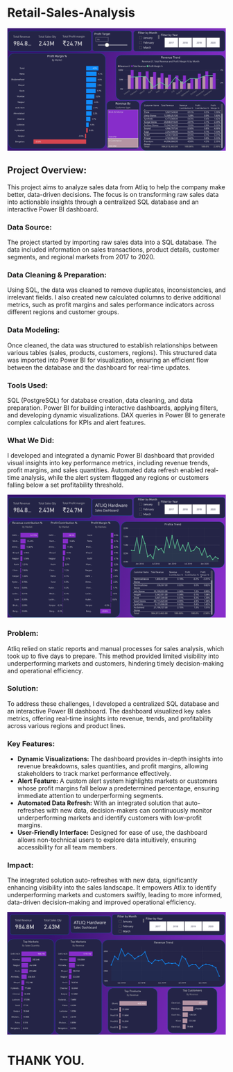 # Retail-Sales-Analysis
![pic](https://github.com/abdusami-mohammed/Retail-Sales-Analysis/blob/30afdd944cc769d36fe3b127867b555fdfaf1e65/Images/Sales%20Analytics%20dashboard%20Atliq_page-0003.jpg)

## Project Overview:
This project aims to analyze sales data from Atliq to help the company make better, data-driven decisions. The focus is on transforming raw sales data into actionable insights through a centralized SQL database and an interactive Power BI dashboard.

### Data Source:
The project started by importing raw sales data into a SQL database.
The data included information on sales transactions, product details, customer segments, and regional markets from 2017 to 2020.
### Data Cleaning & Preparation:
Using SQL, the data was cleaned to remove duplicates, inconsistencies, and irrelevant fields.
I also created new calculated columns to derive additional metrics, such as profit margins and sales performance indicators across different regions and customer groups.
### Data Modeling:
Once cleaned, the data was structured to establish relationships between various tables (sales, products, customers, regions).
This structured data was imported into Power BI for visualization, ensuring an efficient flow between the database and the dashboard for real-time updates.
### Tools Used:
SQL (PostgreSQL) for database creation, data cleaning, and data preparation.
Power BI for building interactive dashboards, applying filters, and developing dynamic visualizations.
DAX queries in Power BI to generate complex calculations for KPIs and alert features.
### What We Did:
I developed and integrated a dynamic Power BI dashboard that provided visual insights into key performance metrics, including revenue trends, profit margins, and sales quantities.
Automated data refresh enabled real-time analysis, while the alert system flagged any regions or customers falling below a set profitability threshold.

![pic](https://github.com/abdusami-mohammed/Retail-Sales-Analysis/blob/30afdd944cc769d36fe3b127867b555fdfaf1e65/Images/Sales%20Analytics%20dashboard%20Atliq_page-0002.jpg)
### Problem:
Atliq relied on static reports and manual processes for sales analysis, which took up to five days to prepare. This method provided limited visibility into underperforming markets and customers, hindering timely decision-making and operational efficiency.

### Solution:
To address these challenges, I developed a centralized SQL database and an interactive Power BI dashboard. The dashboard visualized key sales metrics, offering real-time insights into revenue, trends, and profitability across various regions and product lines.

### Key Features:

- **Dynamic Visualizations:** The dashboard provides in-depth insights into revenue breakdowns, sales quantities, and profit margins, allowing stakeholders to track market performance effectively.
- **Alert Feature:** A custom alert system highlights markets or customers whose profit margins fall below a predetermined percentage, ensuring immediate attention to underperforming segments.
- **Automated Data Refresh:** With an integrated solution that auto-refreshes with new data, decision-makers can continuously monitor underperforming markets and identify customers with low-profit margins.
- **User-Friendly Interface:** Designed for ease of use, the dashboard allows non-technical users to explore data intuitively, ensuring accessibility for all team members.

### Impact:
The integrated solution auto-refreshes with new data, significantly enhancing visibility into the sales landscape. It empowers Atlix to identify underperforming markets and customers swiftly, leading to more informed, data-driven decision-making and improved operational efficiency.

![pic](https://github.com/abdusami-mohammed/Retail-Sales-Analysis/blob/30afdd944cc769d36fe3b127867b555fdfaf1e65/Images/Sales%20Analytics%20dashboard%20Atliq_page-0001.jpg)

# THANK YOU.


